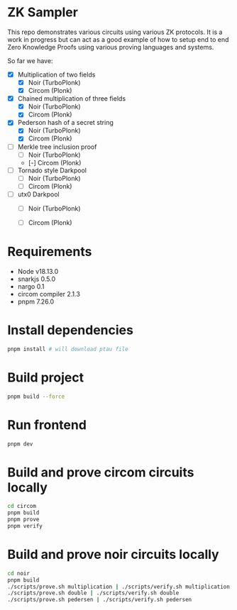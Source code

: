 # ZK Sampler

This repo demonstrates various circuits using various ZK protocols. It is a work in progress but can act as a good example of how to setup end to end Zero Knowledge Proofs using various proving languages and systems.

So far we have:

- [x] Multiplication of two fields
  - [x] Noir (TurboPlonk)
  - [x] Circom (Plonk)
- [x] Chained multiplication of three fields
  - [x] Noir (TurboPlonk)
  - [x] Circom (Plonk)
- [x] Pederson hash of a secret string
  - [x] Noir (TurboPlonk)
  - [x] Circom (Plonk)
- [ ] Merkle tree inclusion proof
  - [ ] Noir (TurboPlonk)
  - [-] Circom (Plonk)
- [ ] Tornado style Darkpool 
  - [ ] Noir (TurboPlonk)
  - [ ] Circom (Plonk)
- [ ] utx0 Darkpool 
  - [ ] Noir (TurboPlonk)
  - [ ] Circom (Plonk)


# Requirements

- Node v18.13.0
- snarkjs 0.5.0
- nargo 0.1
- circom compiler 2.1.3
- pnpm 7.26.0

# Install dependencies

```bash
pnpm install # will download ptau file
```

# Build project

```bash
pnpm build --force
```

# Run frontend

```bash
pnpm dev
```

# Build and prove circom circuits locally

```bash
cd circom
pnpm build
pnpm prove
pnpm verify
```

# Build and prove noir circuits locally

```bash
cd noir
pnpm build
./scripts/prove.sh multiplication | ./scripts/verify.sh multiplication
./scripts/prove.sh double | ./scripts/verify.sh double
./scripts/prove.sh pedersen | ./scripts/verify.sh pedersen
```
